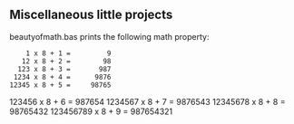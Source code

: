 Miscellaneous little projects
-----------------------------

beautyofmath.bas prints the following math property:

        1 x 8 + 1 =         9
       12 x 8 + 2 =        98
      123 x 8 + 3 =       987
     1234 x 8 + 4 =      9876
    12345 x 8 + 5 =     98765
   123456 x 8 + 6 =    987654
  1234567 x 8 + 7 =   9876543
 12345678 x 8 + 8 =  98765432
123456789 x 8 + 9 = 987654321
